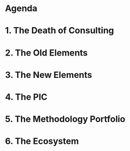 # Agenda

# 1. The Death of Consulting
# 2. The Old Elements
# 3. The New Elements
# 4. The PIC
# 5. The Methodology Portfolio
# 6. The Ecosystem

